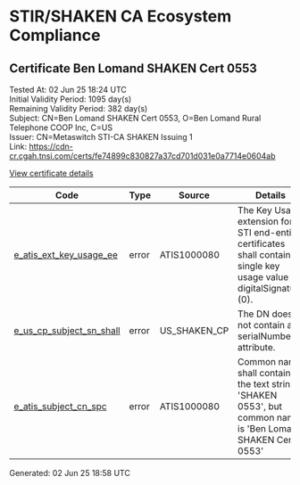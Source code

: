 # STIR/SHAKEN CA Ecosystem Compliance

## Certificate Ben Lomand SHAKEN Cert 0553

Tested At: 02 Jun 25 18:24 UTC\
Initial Validity Period: 1095 day(s)\
Remaining Validity Period: 382 day(s)\
Subject: CN=Ben Lomand SHAKEN Cert 0553, O=Ben Lomand Rural Telephone COOP Inc, C=US\
Issuer: CN=Metaswitch STI-CA SHAKEN Issuing 1\
Link: https://cdn-cr.cgah.tnsi.com/certs/fe74899c830827a37cd701d031e0a7714e0604ab

[View certificate details](https://x509.io/?cert=MIICaDCCAg6gAwIBAgIQTeK6A19cuHcISx6gxUZDzDAKBggqhkjOPQQDAjAtMSswKQYDVQQDDCJNZXRhc3dpdGNoIFNUSS1DQSBTSEFLRU4gSXNzdWluZyAxMB4XDTIzMDYyMDA5MjkwNVoXDTI2MDYxOTA5MjkwNVowYTELMAkGA1UEBhMCVVMxLDAqBgNVBAoMI0JlbiBMb21hbmQgUnVyYWwgVGVsZXBob25lIENPT1AgSW5jMSQwIgYDVQQDDBtCZW4gTG9tYW5kIFNIQUtFTiBDZXJ0IDA1NTMwWTATBgcqhkjOPQIBBggqhkjOPQMBBwNCAARJ3V8Ubfp6gxw1uOSSQLrollan4Qmw9e6k8b5ufCsBU%2F4QDlMUX4RdZ3HW6cJuQnp2kNreP8GFQGLSSPbzAoE4o4HbMIHYMAwGA1UdEwEB%2FwQCMAAwDgYDVR0PAQH%2FBAQDAgXgMBYGCCsGAQUFBwEaBAowCKAGFgQwNTUzMEcGA1UdHwRAMD4wPKA6oDiGNmh0dHBzOi8vYXV0aGVudGljYXRlLWFwaS5pY29uZWN0aXYuY29tL2Rvd25sb2FkL3YxL2NybDAXBgNVHSAEEDAOMAwGCmCGSAGG%2FwkBAQMwHQYDVR0OBBYEFM6a5Ihl1%2FpoxDQOa4d9pjsHDKNWMB8GA1UdIwQYMBaAFM0epwAQENoyHWkaOdXSRgssPIfWMAoGCCqGSM49BAMCA0gAMEUCIQDFxr9NuFVILVoPOhuGmWOBCmC9oIGGwOniGUb0y9IFGgIgUsZ08nFpQQLQKp8vYW1ka7Uy8z1iXisQJnpFDEiE%2F8A%3D)

| Code | Type | Source | Details |
|------|------|--------|---------|
| [e_atis_ext_key_usage_ee](../../ISSUES/e_atis_ext_key_usage_ee/README.md) | error | ATIS1000080 | The Key Usage extension for STI end-entity certificates shall contain a single key usage value of digitalSignature (0). |
| [e_us_cp_subject_sn_shall](../../ISSUES/e_us_cp_subject_sn_shall/README.md) | error | US_SHAKEN_CP | The DN does not contain a serialNumber attribute. |
| [e_atis_subject_cn_spc](../../ISSUES/e_atis_subject_cn_spc/README.md) | error | ATIS1000080 | Common name shall contain the text string 'SHAKEN 0553', but common name is 'Ben Lomand SHAKEN Cert 0553' |


Generated: 02 Jun 25 18:58 UTC